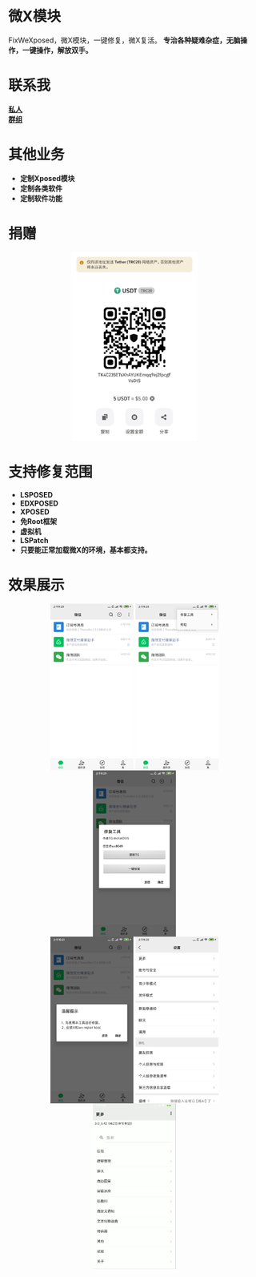 # 微X模块
FixWeXposed，微X模块，一键修复，微X复活。
<b>
专治各种疑难杂症，无脑操作，一键操作，解放双手。

# 联系我
[私人](https://t.me/chat0515)
<br>
[群组](https://t.me/+MxZ53EWXDr4zN2E0)

# 其他业务
 - 定制Xposed模块
 - 定制各类软件
 - 定制软件功能

# 捐赠
<div align="center">
<img src="u.png" width = "50%" height = "auto" alt="图片名称" align=center />
</div>

# 支持修复范围
 - LSPOSED
 - EDXPOSED
 - XPOSED
 - 免Root框架
 - 虚拟机
 - LSPatch
 - 只要能正常加载微X的环境，基本都支持。

# 效果展示
<div align="center">
<img src="p1.png" width = "33%" height = "auto" alt="图片名称" align=center />
<img src="p2.png" width = "33%" height = "auto" alt="图片名称" align=center />
<img src="p3.png" width = "33%" height = "auto" alt="图片名称" align=center />
</div>
<div align="center">
<img src="p4.png" width = "33%" height = "auto" alt="图片名称" align=center />
<img src="p5.png" width = "33%" height = "auto" alt="图片名称" align=center />
<img src="p6.png" width = "33%" height = "auto" alt="图片名称" align=center />
</div>